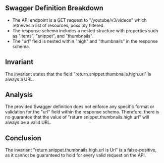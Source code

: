 ## Swagger Definition Breakdown
- The API endpoint is a GET request to "/youtube/v3/videos" which retrieves a list of resources, possibly filtered.
- The response schema includes a nested structure with properties such as "items", "snippet", and "thumbnails".
- The "url" field is nested within "high" and "thumbnails" in the response schema.

## Invariant
The invariant states that the field "return.snippet.thumbnails.high.url" is always a URL.

## Analysis
The provided Swagger definition does not enforce any specific format or validation for the "url" field within the response schema. Therefore, there is no guarantee that the value of "return.snippet.thumbnails.high.url" will always be a valid URL.

## Conclusion
The invariant "return.snippet.thumbnails.high.url is Url" is a false-positive, as it cannot be guaranteed to hold for every valid request on the API.
